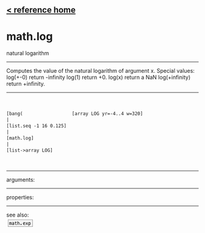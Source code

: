 [< reference home](ceammc_lib.html)
---

# math.log


natural logarithm

---

Computes the value of the natural logarithm of argument x.
Special values:
log(+-0) return -infinity
log(1) return +0.
log(x) return a NaN
log(+infinity) return +infinity.
<br>


---


```


[bang(                  [array LOG yr=-4..4 w=320]
|
[list.seq -1 16 0.125]
|
[math.log]
|
[list->array LOG]

            
```

---
arguments:


---
properties:


---
see also:<br>
[![math.exp](img/object_math.exp.png)](math.exp.html)
